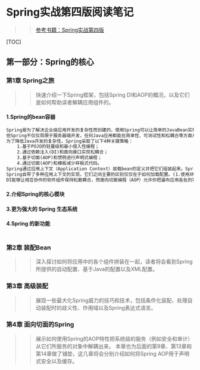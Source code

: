 # Spring实战第四版阅读笔记
>> [参考书籍：Spring实战第四版](https://potoyang.gitbook.io/spring-in-action-v4/)

[TOC]


## 第一部分：Spring的核心
### 第1章 Spring之旅
>> 快速介绍一下Spring框架，包括Spring DI和AOP的概况，以及它们是如何帮助读者解耦应用组件的。
#### 1.Spring的bean容器
```markdown
Spring是为了解决企业级应用开发的复杂性而创建的，使用Spring可以让简单的JavaBean实现之前只有EJB才能完成的事情。
但Spring不仅仅局限于服务器端开发，任何Java应用都能在简单性、可测试性和松耦合等方面从Spring中获益。
为了降低Java开发的复杂性，Spring采取了以下4种关键策略：
    1.基于POJO的轻量级和最小侵入性编程；
    2.通过依赖注入(DI)和面向接口实现松耦合；
    3.基于切面(AOP)和惯例进行声明式编程；
    4.通过切面(AOP)和模板减少样板式代码。
Spring通过应用上下文（Application Context）装载bean的定义并把它们组装起来。Spring应用上下文全权负责对象的创建和组装。
Spring自带了多种应用上下文的实现，它们之间主要的区别仅仅在于如何加载配置。(1.使用XML文件进行配置,2.基于Java注解的配置)
DI能够让相互协作的软件组件保持松散耦合，而面向切面编程（AOP）允许你把遍布应用各处的功能分离出来形成可重用的组件。
```    
#### 2.介绍Spring的核心模块
     
#### 3.更为强大的 Spring 生态系统
     
#### 4.Spring 的新功能
```markdown

```

### 第2章 装配Bean
>> 深入探讨如何将应用中的各个组件拼装在一起，读者将会看到Spring所提供的自动配置、基于Java的配置以及XML配置。
### 第3章 高级装配
>> 展现一些最大化Spring威力的技巧和技术，包括条件化装配、处理自动装配时的歧义性、作用域以及Spring表达式语言。
### 第4章 面向切面的Spring
>> 展示如何使用Spring的AOP特性把系统级的服务（例如安全和审计）从它们所服务的对象中解耦出来。
>> 本章也为后面的第9章、第13章和第14章做了铺垫，这几章将会分别介绍如何将Spring AOP用于声明式安全以及缓存。